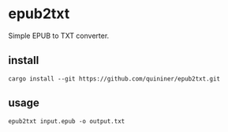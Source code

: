 # epub2txt

Simple EPUB to TXT converter.

## install

```
cargo install --git https://github.com/quininer/epub2txt.git
```

## usage

```
epub2txt input.epub -o output.txt
```
